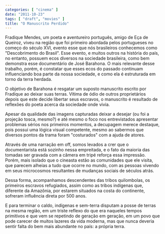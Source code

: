 ```yaml
---
categories: [ "cinema" ]
date: "2011-10-23"
tags: [ "draft", "movies" ]
title: "O Manuscrito Perdido"
---
```

Fradique Mendes, um poeta e aventureiro português, amigo de Eça de
Queiroz, viveu na região que foi primeiro abordada pelos portugueses no
começo do século XVI, evento esse que nós brasileiros conhecemos como
"Descobrimento do Brasil". Esse evento, e muitos outros na história
do país, no entanto, possuem ecos diversos na sociedade brasileira,
como bem demonstra esse documentário de José Barahona. O mais relevante
desse trabalho, porém, é constatar que esses ecos do passado continuam
influenciando boa parte da nossa sociedade, e como ela é estruturada
em torno da terra herdada.

O objetivo de Barahona é resgatar um suposto manuscrito escrito por
Fradique ao deixar suas terras. Vítima de ódio de outros proprietários
depois que este decide libertar seus escravos, o manuscrito é resultado
de reflexões do poeta acerca da sociedade onde vivia.

Apesar da qualidade das imagens capturadas deixar a desejar (ou foi a
projeção tosca, mesmo?) e até mesmo o foco nos entrevistados apresentar
problemas sérios nos primeiros momentos, a decupagem merece destaque,
pois possui uma lógica visual competente, mesmo ao sabermos que diversos
pontos da trama foram "costurados" com a ajuda de atores.

Através de uma narração em off, somos levados a crer que o
documentarista está sozinho nessa empreitada, e o fato da maioria
das tomadas ser gravada com a câmera em tripé reforça essa
impressão. Porém, mais isolado que o cineasta estão as comunidades
que ele visita, que parecem alheias a tudo que ocorre no mundo, com as
pessoas vivendo em seus microcosmos resultantes de mudanças sociais de
séculos atrás.

Dessa forma, acompanhamos descendentes das tribos quilombolas, os
primeiros escravos refugiados, assim como as tribos indígenas que,
diferente da Amazônia, por estarem situados na costa do continente,
sofreram influência direta por 500 anos.

E para terminar o caldo, indígenas e sem-terra disputam a posse de
terras na mesma região, em um triste reflexo do que era naqueles tempos
primitivos e que vem se repetindo de geração em geração, em um povo
que pode carecer de muitos lazeres da vida moderna, mas que nunca deveria
sentir falta do bem mais abundante no país: a própria terra.

